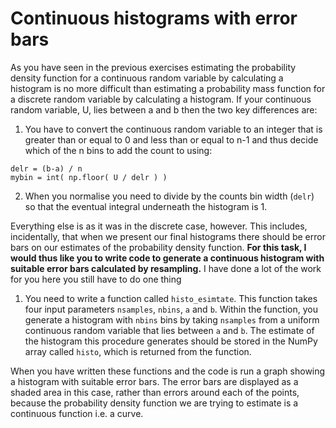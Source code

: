 # Continuous histograms with error bars

As you have seen in the previous exercises estimating the probability density function for a continuous random variable by calculating a histogram is no more difficult than estimating a probability mass function for a discrete random variable by calculating a histogram.  If your continuous random variable, U, lies between a and b then the two key differences are:

1. You have to convert the continuous random variable to an integer that is greater than or equal to 0 and less than or equal to n-1 and thus decide which of the n bins to add the count to using:

````
delr = (b-a) / n
mybin = int( np.floor( U / delr ) ) 
````

2. When you normalise you need to divide by the counts bin width (`delr`) so that the eventual integral underneath the histogram is 1.

Everything else is as it was in the discrete case, however.  This includes, incidentally, that when we present our final histograms there should be error bars on our estimates of the probability density function.  __For this task, I would thus like you to write code to generate a continuous histogram with suitable error bars calculated by resampling.__    I have done a lot of the work for you here you still have to do one thing

1. You need to write a function called `histo_esimtate`.  This function takes four input parameters `nsamples`, `nbins`, `a` and `b`.    Within the function, you generate a histogram with `nbins` bins by taking `nsamples` from a uniform continuous random variable that lies between `a` and `b`.  The estimate of the histogram this procedure generates should be stored in the NumPy array called `histo`, which is returned from the function. 

When you have written these functions and the code is run a graph showing a histogram with suitable error bars.  The error bars are displayed as a shaded area in this case, rather than errors around each of the points, because the probability density function we are trying to estimate is a continuous function i.e. a curve. 

